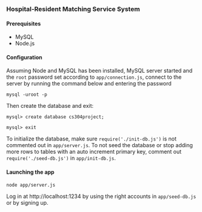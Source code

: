 ### Hospital-Resident Matching Service System

#### Prerequisites

- MySQL
- Node.js

#### Configuration
Assuming Node and MySQL has been installed, MySQL server started and the `root` password set according
to `app/connection.js`, connect to the server by running the command below and entering the password

```
mysql -uroot -p
```

Then create the database and exit:
```
mysql> create database cs304project;

mysql> exit
```

To initialize the database, make sure `require('./init-db.js')` is not commented out in `app/server.js`.
To not seed the database or stop adding more rows to tables with an auto increment primary key, comment out `require('./seed-db.js')` in `app/init-db.js`.
#### Launching the app

```
node app/server.js
```

Log in at http://localhost:1234 by using the right accounts in `app/seed-db.js` or by signing up.







